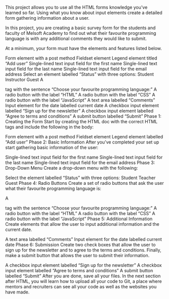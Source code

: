 This project allows you to use all the HTML forms knowledge you’ve learned so far. Using what you know about input elements create a detailed form gathering information about a user.

In this project, you are creating a basic survey form for the students and faculty of Melsoft Academy to find out what their favourite programming language is with any additional comments they would like to submit.

At a minimum, your form must have the elements and features listed below.

Form element with a post method
Fieldset element
Legend element titled “Add user”
Single-lined text input field for the first name
Single-lined text input field for the last name
Single-lined text input field for the email address
Select an element labelled “Status” with three options:
Student
Instructor
Guest
A <p> tag with the sentence “Choose your favourite programming language:”
A radio button with the label “HTML”
A radio button with the label “CSS”
A radio button with the label “JavaScript”
A text area labelled “Comments”
Input element for the date labelled current date
A checkbox input element labelled “Sign up for the newsletter”
A checkbox input element labelled “Agree to terms and conditions”
A submit button labelled “Submit”
Phase 1: Creating the Form
Start by creating the HTML doc with the correct HTML tags and include the following in the body:

Form element with a post method
Fieldset element
Legend element labelled “Add user”
Phase 2: Basic Information
After you’ve completed your set up start gathering basic information of the user:

Single-lined text input field for the first name
Single-lined text input field for the last name
Single-lined text input field for the email address
Phase 3: Drop-Down Menu
Create a drop-down menu with the following:

Select the element labelled “Status” with three options:
Student
Teacher
Guest
Phase 4: Radio Buttons
Create a set of radio buttons that ask the user what their favourite programming language is:

A <p> tag with the sentence “Choose your favourite programming language:”
A radio button with the label “HTML”
A radio button with the label “CSS”
A radio button with the label “JavaScript”
Phase 5: Additional Information
Create elements that allow the user to input additional information and the current date.

A text area labelled “Comments”
Input element for the date labelled current date
Phase 6: Submission
Create two check boxes that allow the user to sign up for the newsletter and to agree to the terms and conditions. Finally, make a submit button that allows the user to submit their information.

A checkbox input element labelled “Sign up for the newsletter”
A checkbox input element labelled “Agree to terms and conditions”
A submit button labelled “Submit”
After you are done, save all your files. In the next section after HTML, you will learn how to upload all your code to Git, a place where mentors and recruiters can see all your code as well as the websites you have made.
